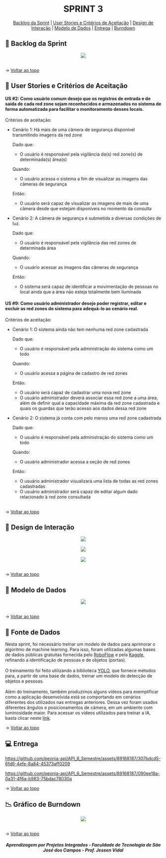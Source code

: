 <br id="topo">
 
<h1 align="center"> SPRINT 3 </h1>

<p align="center">
    <a href="#backlog">Backlog da Sprint</a> | 
    <a href="#us">User Stories e Critérios de Aceitação</a> | 
    <a href="#design">Design de Interação</a> | 
    <a href="#dados">Modelo de Dados</a> |
    <a href="#entrega">Entrega</a> |
    <a href="#burndown">Burndown</a>
</p>

<span id="backlog">

  ## 🎯 Backlog da Sprint

<div align="center">
 <img src="Imagens/Backlog-3.png">
</div>

<br>

→ [Voltar ao topo](#topo)   

<span id="us">

  ## 📑 User Stories e Critérios de Aceitação

#### US #2: Como usuário comum desejo que os registros de entrada e de saída de cada red zone sejam reconhecidos e armazenados no sistema de forma automatizada para facilitar o monitoramento desses locais.

Critérios de aceitação:

 - Cenário 1: Há mais de uma câmera de segurança disponível transmitindo imagens da red zone

      Dado que:
      - O usuário é responsável pela vigilância da(s) red zone(s) de determinada(s) área(s)
      
      Quando:
      - O usuário acessa o sistema a fim de visualizar as imagens das câmeras de segurança
      
      Então:
      - O usuário será capaz de visualizar as imagens de mais de uma câmera desde que estejam disponíveis no momento da consulta

 - Cenário 2: A câmera de segurança é submetida a diversas condições de luz.

      Dado que:
      - O usuário é responsável pela vigilância das red zones de determinada área
      
      Quando:
      - O usuário acessar as imagens das câmeras de segurança
      
      Então:
      - O sistema será capaz de identificar a movimentação de pessoas no local ainda que a área não esteja totalmente bem iluminada

#### US #9: Como usuário administrador desejo poder registrar, editar e excluir as red zones do sistema para adequá-lo ao cenário real.

Critérios de aceitação:

 - Cenário 1: O sistema ainda não tem nenhuma red zone cadastrada

      Dado que:
      - O usuário é responsável pela administração do sistema como um todo 
      
      Quando:
      - O usuário acessa a página de cadastro de red zones
      
      Então:
      - O usuário será capaz de cadastrar uma nova red zone
      - O usuário administrador deverá associar essa red zone a uma área, além de definir qual a capacidade máxima da red zone cadastrada e quais os guardas que terão acesso aos dados dessa red zone

 - Cenário 2: O sistema já conta com pelo menos uma red zone cadastrada

      Dado que:
      - O usuário é responsável pela administração do sistema como um todo
      
      Quando:
      - O usuário administrador acessa a seção de red zones
      
      Então:
      - O usuário administrador visualizará uma lista de todas as red zones cadastradas
      - O usuário administrador será capaz de editar algum dado relacionado à red zone consultada
  
   <br>

→ [Voltar ao topo](#topo)

<span id="design">

  ## 🎨 Design de Interação

<div align="center">
 <img src="Imagens/Gestão-Red-Zones.png">
</div>

<br>

<div align="center">
 <img src="Imagens/Detalhes-Red-Zone-atualizada.png">
</div>

<br>

<div align="center">
 <img src="Imagens/Adicionar-Red-Zone.png">
</div>

<br>

→ [Voltar ao topo](#topo)   

<span id="dados">

  ## 📝 Modelo de Dados

<div align="center">
 <img src="Imagens/DER.png">
</div>

<br>

→ [Voltar ao topo](#topo)   

 ## 📖 Fonte de Dados

Nesta sprint, foi necessário treinar um modelo de dados para aprimorar o algoritmo de machine learning. Para isso, foram utilizadas algumas bases de dados públicas gratuítas fornecida pelo [RoboFlow](https://universe.roboflow.com/ambient-guide/door-detection-rqbvj) e pela [Kaggle](https://www.kaggle.com/datasets/mayankchandak/voc2012-processed-data-for-yolov5), refinando a identificação de pessoas e de objetos (portas).
<br>
<br>
O treinamento foi feito utilizando a biblioteca [YOLO](https://www.ultralytics.com/pt/yolo), que fornece métodos para, a partir de uma base de dados, treinar um modelo de detecção de objetos e pessoas.
<br>
<br>
Além do treinamento, também produzimos alguns vídeos para exemplificar como a aplicação desenvolvida está se comportando em cenários diferentes dos utilizados nas entregas anteriores. Dessa vez foram usados diferentes ângulos e posicionamentos de câmera, em um ambiente com luminosidade maior. Para acessar os vídeos utilizados para treinar a IA, basta clicar neste [link](https://drive.google.com/drive/folders/1M2-RnIgd5nNf4nRjwQ8mLhvvPamnGo1y?usp=drive_link).


→ [Voltar ao topo](#topo) 

<span id="entrega">

  ## 💻 Entrega

https://github.com/peonia-api/API_6_Semestre/assets/89168187/307bdcd5-6fd6-4efe-8a84-45373aff0209


https://github.com/peonia-api/API_6_Semestre/assets/89168187/090ee18a-0a31-4f6a-b983-75bdac78030a



→ [Voltar ao topo](#topo)   

<span id="burndown">

## 📉 Gráfico de Burndown 

<div align="center">
 <img src="Imagens/burndown-sprint03.png">
</div>

<br>

→ [Voltar ao topo](#topo)  

<h5 align="center"> Aprendizagem por Projetos Integrados - Faculdade de Tecnologia de São José dos Campos - Prof. Jessen Vidal </h5>

